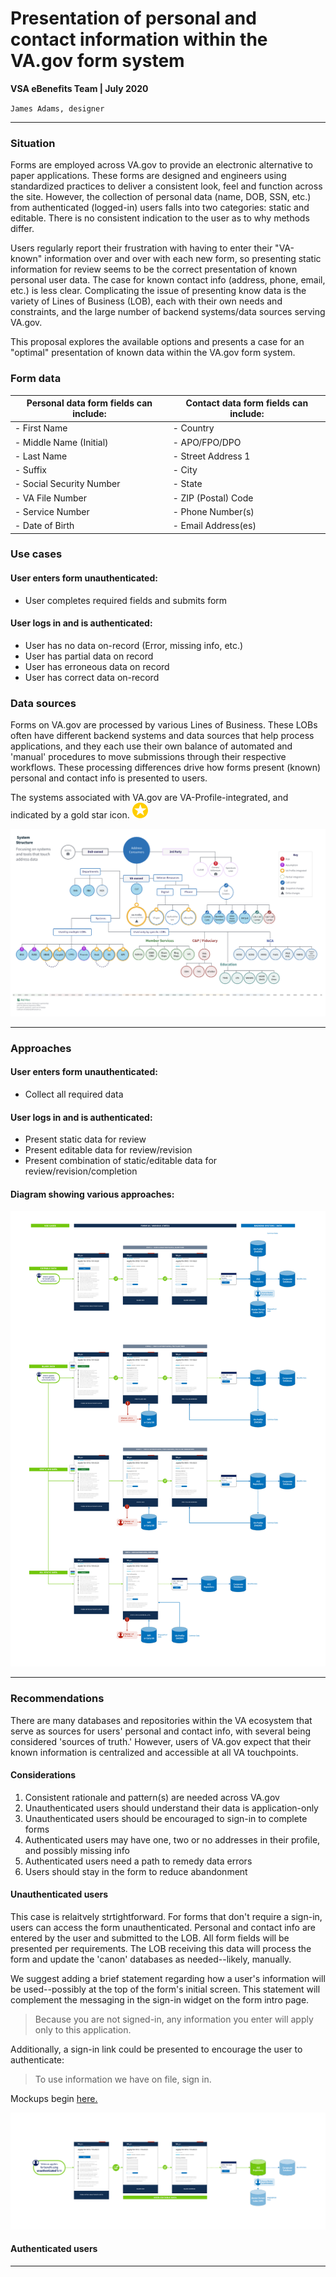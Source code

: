 # Presentation of personal and contact information within the VA.gov form system
**VSA eBenefits Team | July 2020**

`James Adams, designer`

---

### Situation

Forms are employed across VA.gov to provide an electronic alternative to paper applications. These forms are designed and engineers using standardized practices to deliver a consistent look, feel and function across the site. However, the collection of personal data (name, DOB, SSN, etc.) from authenticated (logged-in) users falls into two categories: static and editable. There is no consistent indication to the user as to why methods differ.

Users regularly report their frustration with having to enter their "VA-known" information over and over with each new form, so presenting static information for review seems to be the correct presentation of known personal user data. The case for known contact info (address, phone, email, etc.) is less clear. Complicating the issue of presenting know data is the variety of Lines of Business (LOB), each with their own needs and constraints, and the large number of backend systems/data sources serving VA.gov.

This proposal explores the available options and presents a case for an "optimal" presentation of known data within the VA.gov form system.

### Form data

| **Personal data form fields can include:** | **Contact data form fields can include:** |
| --- | --- |
| - First Name | - Country |
| - Middle Name (Initial) | - APO/FPO/DPO |
| - Last Name | - Street Address 1 |
| - Suffix | - City |
| - Social Security Number | - State |
| - VA File Number | - ZIP (Postal) Code |
| - Service Number | - Phone Number(s) |
| - Date of Birth | - Email Address(es) |

### Use cases

#### User enters form unauthenticated:
- User completes required fields and submits form

#### User logs in and is authenticated:
- User has no data on-record (Error, missing info, etc.)
- User has partial data on record
- User has erroneous data on record
- User has correct data on-record

### Data sources

Forms on VA.gov are processed by various Lines of Business. These LOBs often have different backend systems and data sources that help process applications, and they each use their own balance of automated and 'manual' procedures to move submissions through their respective workflows. These processing differences drive how forms present (known) personal and contact info is presented to users.

The systems associated with VA.gov are VA-Profile-integrated, and indicated by a gold star icon.
<img src="https://github.com/department-of-veterans-affairs/va.gov-team/blob/master/teams/vsa/teams/ebenefits/features/apply-vre-ch31/Gold_Star.png" alt="gold star icon" width="25">

![ ](https://github.com/department-of-veterans-affairs/va.gov-team/blob/master/teams/vsa/teams/ebenefits/features/apply-vre-ch31/Data_Architecture.png)

---

### Approaches

#### User enters form unauthenticated:
- Collect all required data

#### User logs in and is authenticated:
- Present static data for review
- Present editable data for review/revision
- Present combination of static/editable data for review/revision/completion

#### Diagram showing various approaches:

![ ](https://github.com/department-of-veterans-affairs/va.gov-team/blob/master/teams/vsa/teams/ebenefits/features/apply-vre-ch31/Form_States_W1.png)

---

### Recommendations

There are many databases and repositories within the VA ecosystem that serve as sources for users' personal and contact info, with several being considered 'sources of truth.' However, users of VA.gov expect that their known information is centralized and accessible at all VA touchpoints. 

#### Considerations

1. Consistent rationale and pattern(s) are needed across VA.gov
2. Unauthenticated users should understand their data is application-only
3. Unauthenticated users should be encouraged to sign-in to complete forms
4. Authenticated users may have one, two or no addresses in their profile, and possibly missing info
5. Authenticated users need a path to remedy data errors
6. Users should stay in the form to reduce abandonment

#### Unauthenticated users

This case is relaitvely strtightforward. For forms that don't require a sign-in, users can access the form unauthenticated. Personal and contact info are entered by the user and submitted to the LOB. All form fields will be presented per requirements. The LOB receiving this data will process the form and update the 'canon' databases as needed--likely, manually.

We suggest adding a brief statement regarding how a user's information will be used--possibly at the top of the form's initial screen. This statement will complement the messaging in the sign-in widget on the form intro page.

> Because you are not signed-in, any information you enter will apply only to this application.

Additionally, a sign-in link could be presented to encourage the user to authenticate:

> To use information we have on file, sign in.

Mockups begin [here.](https://xd.adobe.com/view/0c64c9ff-aba2-422e-4d6e-be1ec4cab845-7a55/screen/bf06d4a5-e662-4beb-be90-588529883ef9)

![ ](https://github.com/department-of-veterans-affairs/va.gov-team/blob/master/teams/vsa/teams/ebenefits/features/apply-vre-ch31/Unauthenticated.png)

#### Authenticated users



---

